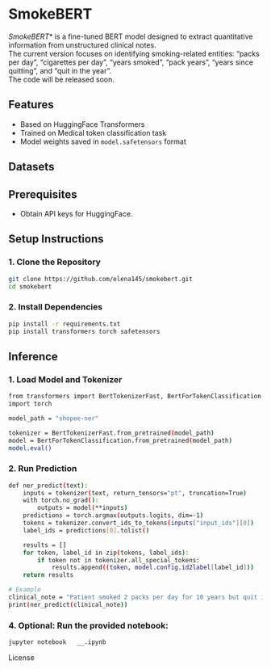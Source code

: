 # SmokeBERT
*SmokeBERT** is a fine-tuned BERT model designed to extract quantitative information from unstructured clinical notes. \
The current version focuses on identifying smoking-related entities: “packs per day”, “cigarettes per day”, “years smoked”, “pack years”, “years since quitting”, and “quit in the year”.\
The code will be released soon.

## Features
- Based on HuggingFace Transformers
- Trained on Medical token classification task
- Model weights saved in `model.safetensors` format

## Datasets


## Prerequisites

- Obtain API keys for HuggingFace.


## Setup Instructions

### 1. Clone the Repository

```bash
git clone https://github.com/elena145/smokebert.git
cd smokebert
```

### 2. Install Dependencies

```bash
pip install -r requirements.txt
pip install transformers torch safetensors
```

## Inference

### 1. Load Model and Tokenizer 

```bash
from transformers import BertTokenizerFast, BertForTokenClassification
import torch

model_path = "shopee-ner" 

tokenizer = BertTokenizerFast.from_pretrained(model_path)
model = BertForTokenClassification.from_pretrained(model_path)
model.eval()
```

### 2. Run Prediction
```bash
def ner_predict(text):
    inputs = tokenizer(text, return_tensors="pt", truncation=True)
    with torch.no_grad():
        outputs = model(**inputs)
    predictions = torch.argmax(outputs.logits, dim=-1)
    tokens = tokenizer.convert_ids_to_tokens(inputs["input_ids"][0])
    label_ids = predictions[0].tolist()

    results = []
    for token, label_id in zip(tokens, label_ids):
        if token not in tokenizer.all_special_tokens:
            results.append((token, model.config.id2label[label_id]))
    return results

# Example
clinical_note = "Patient smoked 2 packs per day for 10 years but quit in 2015."
print(ner_predict(clinical_note))

```

### 4. Optional: Run the provided notebook:
```bash
jupyter notebook   __.ipynb
```


License
